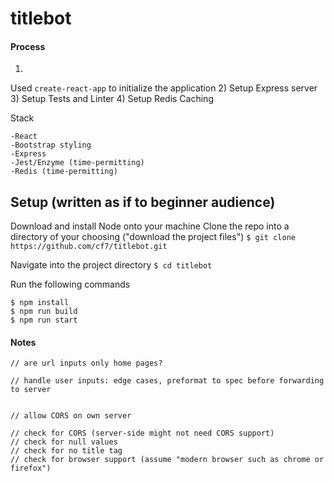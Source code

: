 # titlebot




#### Process

1)
Used `create-react-app` to initialize the application
2)
Setup Express server
3)
Setup Tests and Linter
4)
Setup Redis Caching

Stack
```
-React
-Bootstrap styling
-Express
-Jest/Enzyme (time-permitting)
-Redis (time-permitting)
```

## Setup (written as if to beginner audience)
Download and install Node onto your machine
Clone the repo into a directory of your choosing ("download the project files")
`$ git clone https://github.com/cf7/titlebot.git`

Navigate into the project directory
`$ cd titlebot`

Run the following commands
```
$ npm install
$ npm run build
$ npm run start

```

#### Notes
```
// are url inputs only home pages?

// handle user inputs: edge cases, preformat to spec before forwarding to server


// allow CORS on own server

// check for CORS (server-side might not need CORS support)
// check for null values
// check for no title tag
// check for browser support (assume "modern browser such as chrome or firefox")

```
